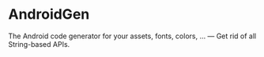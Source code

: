 # AndroidGen
The Android code generator for your assets, fonts, colors, … — Get rid of all String-based APIs.
